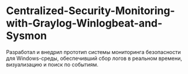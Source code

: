 # Centralized-Security-Monitoring-with-Graylog-Winlogbeat-and-Sysmon
Разработал и внедрил прототип системы мониторинга безопасности для Windows-среды, обеспечивший сбор логов в реальном времени, визуализацию и поиск по событиям.
